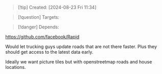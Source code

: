 
>[!tip] Created: [2024-08-23 Fri 11:34]

>[!question] Targets: 

>[!danger] Depends: 

https://github.com/facebook/Rapid

Would let trucking guys update roads that are not there faster.  Plus they should get access to the latest data early.

Ideally we want picture tiles but with openstreetmap roads and house locations.